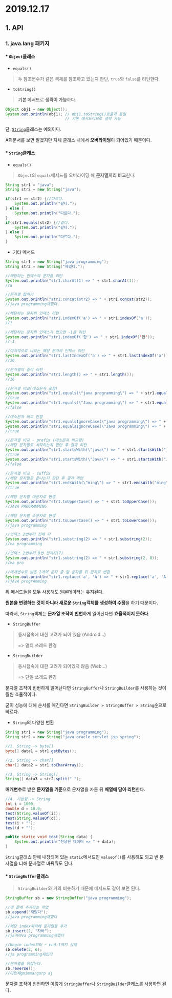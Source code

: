 # 2019.12.17

## 1. API

### 1. java.lang 패키지

#### * `Object`클래스

* `equals()`

> 두 참조변수가 같은 객체를 참조하고 있는지 판단, `true`와 `false`를 리턴한다.

* `toString()`

> **기본 메서드**로 **생략이 가능**하다.

```java
Object obj1 = new Object();
System.out.println(obj1); // obj1.toString()호출과 동일
						  // 기본 메서드이므로 생략 가능
```

단, [`String`]([file:///C:/iot/setup/jdk-8u231-docs-all/docs/api/index.html](file:///C:/iot/setup/jdk-8u231-docs-all/docs/api/index.html))클래스는 예외이다. 

API문서를 보면 알겠지만 자체 클래스 내에서 **오버라이딩**이 되어있기 때문이다.

#### * `String`클래스

* `equals()`

> `Object`의 `equals`메서드를 오버라이딩 해 **문자열끼리 비교**한다.

```java
String str1 = "java";
String str2 = new String("java");

if(str1 == str2) {//다르다.
	System.out.println("같다.");
} else {
	System.out.println("다르다.");
}
if(str1.equals(str2) {//같다.
	System.out.println("같다.");
} else {
	System.out.println("다르다.");
}
```

* 기타 메서드

```java
String str1 = new String("java programming");
String str2 = new String("재밌다.");
```

```java
//해당하는 인덱스의 문자를 리턴
System.out.println("str1.charAt(1) => " + str1.charAt(1)); 
//a
```

```java
//문자열 합치기
System.out.println("str1.concat(str2) => " + str1.concat(str2));
//java programming재밌다.
```

```java
//해당하는 문자의 인덱스 리턴
System.out.println("str1.indexOf('a') => " + str1.indexOf('a'));
//1
```

```java
//해당하는 문자의 인덱스가 없으면 -1을 리턴
System.out.println("str1.indexOf('합') => " + str1.indexOf('합'));
//-1
```

```java
//마지막으로 나오는 해당 문자의 인덱스 리턴
System.out.println("str1.lastIndexOf('a') => " + str1.lastIndexOf('a'));
//10
```

```java
//문자열의 길이 리턴
System.out.println("str1.length() => " + str1.length());
//16
```

```java
//문자열 비교(대소문자 포함)
System.out.println("str1.equals(\"java programming\") => " + str1.equals("java programming"));
//true
System.out.println("str1.equals(\"Java programming\") => " + str1.equals("Java programming"));
//false
```

```java
//대소문자 비교 안함
System.out.println("str1.equalsIgnoreCase(\"java programming\") => " + str1.equalsIgnoreCase("java programming"));
System.out.println("str1.equalsIgnoreCase(\"Java programming\") => " + str1.equalsIgnoreCase("Java programming"));
//true
```

```java
//문자열 비교 - prefix (대소문자 비교함)
//해당 문자열로 시작하는지 판단 후 결과 리턴
System.out.println("str1.startsWith(\"java\") => " + str1.startsWith("java"));
//true
System.out.println("str1.startsWith(\"Java\") => " + str1.startsWith("Java"));
//false
```

```java
//문자열 비교 - suffix
//해당 문자열로 끝나는지 판단 후 결과 리턴
System.out.println("str1.endsWith(\"ming\") => " + str1.endsWith("ming"));
//true
```

```java
//해당 문자열 대문자로 변경
System.out.println("str1.toUpperCase() => " + str1.toUpperCase());	
//JAVA PROGRAMMING
```

```java
//해당 문자열 소문자로 변경
System.out.println("str1.toLowerCase() => " + str1.toLowerCase());
//java programming
```

```java
//인덱스 2번부터 전체 다
System.out.println("str1.substring(2) => " + str1.substring(2));
//va programming
```

```java
//인덱스 2번부터 8번 전까지(7)
System.out.println("str1.substring(2) => " + str1.substring(2, 8));
//va pro
```

```java
//매개변수로 받은 2개의 문자 중 앞 문자를 뒤 문자로 변환
System.out.println("str1.replace('a', 'A') => " + str1.replace('a', 'A'));
//jAvA progrAmming
```

위 메서드들을 모두 사용해도 원본데이터는 유지된다. 

**원본을 변경하는 것이 아니라 새로운 `String`객체를 생성하여 수정**을 하기 때문이다.

따라서, `String`객체는 **문자열 조작이 빈번**하게 일어난다면 **효율적이지 못하다**.

* `StringBuffer`

> 동시접속에 대한 고려가 되어 있음 (Android...)
>
> => 멀티 쓰레드 환경

* `StringBuilder`

> 동시접속에 대한 고려가 되어있지 않음 (Web...)
>
> => 단일 쓰레드 환경

문자열 조작이 빈번하게 일어난다면 `StringBuffer`나 `StringBuilder`를 사용하는 것이 훨씬 효율적이다.

굳이 성능에 대해 순서를 매긴다면 `StringBuilder > StringBuffer > String`순으로 빠르다.

* `String`의 다양한 변환

```java
String str1 = new String("java programming");
String str2 = new String("java oracle servlet jsp spring");
```

```java
//1. String -> byte[]
byte[] data1 = str1.getBytes();
```

```java
//2. String -> char[]
char[] data2 = str1.toCharArray();
```

```java
//3. String -> String[]
String[] data3 = str2.split(" ");
```

**매개변수**로 받은 **문자열을 기준**으로 문자열을 자른 뒤 **배열에 담아 리턴**한다.

```java
//4. 기본형 -> String
int i = 1000;
double d = 10.0;
test(String.valueOf(i));
test(String.valueOf(d));
test(i + "");
test(d + "");

public static void test(String data) {
	System.out.println("전달된 데이터 => " + data);
}
```

`String`클래스 안에 내장되어 있는 `static`메서드인 `valueof()`를 사용해도 되고 빈 문자열을 더해 문자열로 바꿔줘도 된다.

#### * `StringBuffer`클래스

> `StringBuilder`와 거의 비슷하기 때문에 메서드도 같이 보면 된다.

```java
StringBuffer sb = new StringBuffer("java programming");
```

```java
//맨 끝에 추가하는 작업
sb.append("재밌다");
//java programming재밌다
```

```java
//해당 index위치에 문자열을 추가
sb.insert(2, "자바");
//ja자바va programming재밌다
```

```java
//begin index부터 ~ end-1까지 삭제
sb.delete(2, 6);
//ja programming재밌다
```

```java
//문자열을 뒤집는다.
sb.reverse();
//다밌재gnimmargorp aj
```

문자열 조작이 빈번하면 이렇게 `StringBuffer`나 `StringBuilder`클래스를 사용하면 된다.